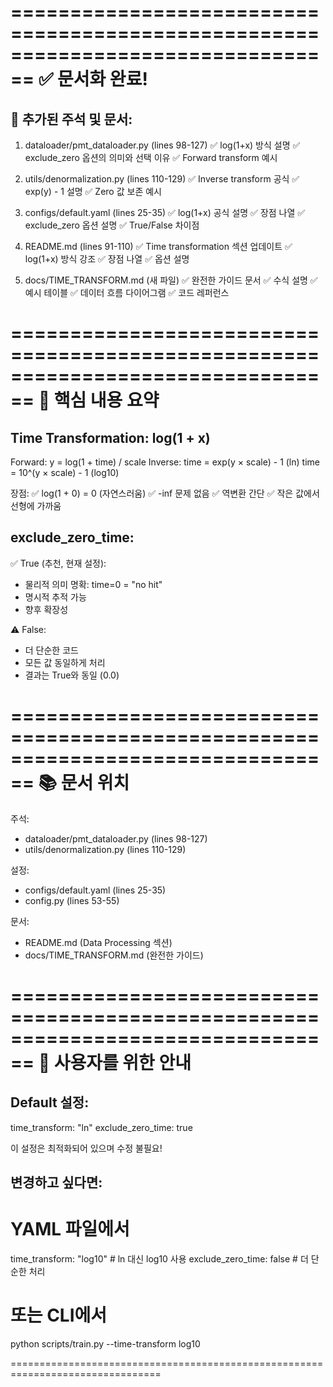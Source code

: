 ================================================================================
✅ 문서화 완료!
================================================================================

📝 추가된 주석 및 문서:
--------------------------------------------------------------------------------

1. dataloader/pmt_dataloader.py (lines 98-127)
   ✅ log(1+x) 방식 설명
   ✅ exclude_zero 옵션의 의미와 선택 이유
   ✅ Forward transform 예시
   
2. utils/denormalization.py (lines 110-129)
   ✅ Inverse transform 공식
   ✅ exp(y) - 1 설명
   ✅ Zero 값 보존 예시

3. configs/default.yaml (lines 25-35)
   ✅ log(1+x) 공식 설명
   ✅ 장점 나열
   ✅ exclude_zero 옵션 설명
   ✅ True/False 차이점

4. README.md (lines 91-110)
   ✅ Time transformation 섹션 업데이트
   ✅ log(1+x) 방식 강조
   ✅ 장점 나열
   ✅ 옵션 설명

5. docs/TIME_TRANSFORM.md (새 파일)
   ✅ 완전한 가이드 문서
   ✅ 수식 설명
   ✅ 예시 테이블
   ✅ 데이터 흐름 다이어그램
   ✅ 코드 레퍼런스

================================================================================
📐 핵심 내용 요약
================================================================================

Time Transformation: log(1 + x)
--------------------------------
Forward:  y = log(1 + time) / scale
Inverse:  time = exp(y × scale) - 1  (ln)
          time = 10^(y × scale) - 1  (log10)

장점:
✅ log(1 + 0) = 0 (자연스러움)
✅ -inf 문제 없음
✅ 역변환 간단
✅ 작은 값에서 선형에 가까움

exclude_zero_time:
------------------
✅ True (추천, 현재 설정):
   - 물리적 의미 명확: time=0 = "no hit"
   - 명시적 추적 가능
   - 향후 확장성

⚠️  False:
   - 더 단순한 코드
   - 모든 값 동일하게 처리
   - 결과는 True와 동일 (0.0)

================================================================================
📚 문서 위치
================================================================================

주석:
  - dataloader/pmt_dataloader.py (lines 98-127)
  - utils/denormalization.py (lines 110-129)

설정:
  - configs/default.yaml (lines 25-35)
  - config.py (lines 53-55)

문서:
  - README.md (Data Processing 섹션)
  - docs/TIME_TRANSFORM.md (완전한 가이드)

================================================================================
🎯 사용자를 위한 안내
================================================================================

Default 설정:
-------------
time_transform: "ln"
exclude_zero_time: true

이 설정은 최적화되어 있으며 수정 불필요!

변경하고 싶다면:
--------------
# YAML 파일에서
time_transform: "log10"      # ln 대신 log10 사용
exclude_zero_time: false     # 더 단순한 처리

# 또는 CLI에서
python scripts/train.py --time-transform log10

================================================================================
